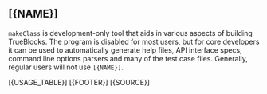 ## [{NAME}]

`makeClass` is development-only tool that aids in various aspects of building TrueBlocks. The program is disabled for most users, but for core developers it can be used to automatically generate help files, API interface specs, command line options parsers and many of the test case files. Generally, regular users will not use `[{NAME}]`.

[{USAGE_TABLE}]
[{FOOTER}]
[{SOURCE}]
